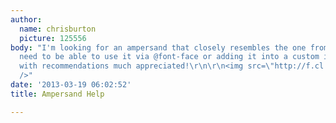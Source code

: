 ```yaml
---
author:
  name: chrisburton
  picture: 125556
body: "I'm looking for an ampersand that closely resembles the one from Brioche. I
  need to be able to use it via @font-face or adding it into a custom icon font. Anyone
  with recommendations much appreciated!\r\n\r\n<img src=\"http://f.cl.ly/items/3T2e452b2W1t47222t08/Image%202013-03-19%20at%201.57.59%20AM.png\"
  />"
date: '2013-03-19 06:02:52'
title: Ampersand Help

---
```

